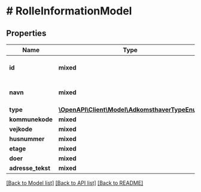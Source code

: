 # # RolleInformationModel

## Properties

Name | Type | Description | Notes
------------ | ------------- | ------------- | -------------
**id** | **mixed** | CVR-nummer eller fødselsdato | [optional]
**navn** | **mixed** | Navn på virksomhed eller person | [optional]
**type** | [**\OpenAPI\Client\Model\AdkomsthaverTypeEnum**](AdkomsthaverTypeEnum.md) |  | [optional]
**kommunekode** | **mixed** | Kommunekode | [optional]
**vejkode** | **mixed** | Vejkode | [optional]
**husnummer** | **mixed** | Husnummer | [optional]
**etage** | **mixed** | Etage | [optional]
**doer** | **mixed** | Dør | [optional]
**adresse_tekst** | **mixed** | Addressetekst | [optional]

[[Back to Model list]](../../README.md#models) [[Back to API list]](../../README.md#endpoints) [[Back to README]](../../README.md)
